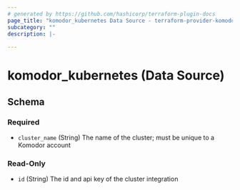 ```yaml
---
# generated by https://github.com/hashicorp/terraform-plugin-docs
page_title: "komodor_kubernetes Data Source - terraform-provider-komodor"
subcategory: ""
description: |-
  
---
```


# komodor_kubernetes (Data Source)





<!-- schema generated by tfplugindocs -->
## Schema

### Required

- `cluster_name` (String) The name of the cluster; must be unique to a Komodor account

### Read-Only

- `id` (String) The id and api key of the cluster integration
